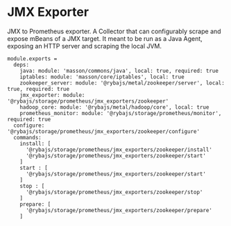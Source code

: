 
# JMX Exporter

JMX to Prometheus exporter.
A Collector that can configurably scrape and expose mBeans of a JMX target. 
It meant to be run as a Java Agent, exposing an HTTP server and scraping the local JVM.

    module.exports =
      deps:
        java: module: 'masson/commons/java', local: true, required: true
        iptables: module: 'masson/core/iptables', local: true
        zookeeper_server: module: '@rybajs/metal/zookeeper/server', local: true, required: true
        jmx_exporter: module: '@rybajs/storage/prometheus/jmx_exporters/zookeeper'
        hadoop_core: module: '@rybajs/metal/hadoop/core', local: true
        prometheus_monitor: module: '@rybajs/storage/prometheus/monitor', required: true
      configure: '@rybajs/storage/prometheus/jmx_exporters/zookeeper/configure'
      commands:
        install: [
          '@rybajs/storage/prometheus/jmx_exporters/zookeeper/install'
          '@rybajs/storage/prometheus/jmx_exporters/zookeeper/start'
        ]
        start : [
          '@rybajs/storage/prometheus/jmx_exporters/zookeeper/start'
        ]
        stop : [
          '@rybajs/storage/prometheus/jmx_exporters/zookeeper/stop'
        ]
        prepare: [
          '@rybajs/storage/prometheus/jmx_exporters/zookeeper/prepare'
        ]
